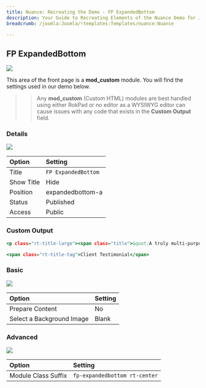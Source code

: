 ```yaml
---
title: Nuance: Recreating the Demo - FP ExpandedBottom
description: Your Guide to Recreating Elements of the Nuance Demo for Joomla
breadcrumb: /joomla:Joomla/!templates:Templates/nuance:Nuance

---
```


FP ExpandedBottom
-----

![][demo]

This area of the front page is a **mod_custom** module. You will find the settings used in our demo below.

>> Any **mod_custom** (Custom HTML) modules are best handled using either RokPad or no editor as a WYSIWYG editor can cause issues with any code that exists in the **Custom Output** field.

### Details

![][demo2]

| Option      | Setting             |
| :---------- | :----------         |
| Title       | `FP ExpandedBottom` |
| Show Title  | Hide                |
| Position    | expandedbottom-a    |
| Status      | Published           |
| Access      | Public              |

### Custom Output

~~~ .html
<p class="rt-title-large"><span class="title">&quot;A truly multi-purposed design, Nuance is suitable for corporate, creative or several other web environments&quot;</span></p>

<span class="rt-title-tag">Client Testimonial</span>
~~~

### Basic

![][demo3]

| Option                    | Setting     |
| :----------               | :---------- |
| Prepare Content           | No          |
| Select a Background Image | Blank       |

### Advanced

![][demo4]

| Option              | Setting                       |
| :----------         | :----------                   |
| Module Class Suffix | `fp-expandedbottom rt-center` |

[demo]: assets/demo_8.jpeg
[demo2]: assets/demo_8a.jpeg
[demo3]: assets/demo_8b.jpeg
[demo4]: assets/demo_8c.jpeg
